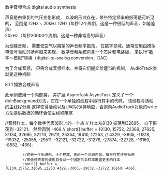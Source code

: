 数字音频合成  digital audio synthesis 

声音是由重复的气压变化形成， 以波的形式存在，某些特定频率的振荡是可听见的，
范围是  12Hz ~ 20kHz
12Hz (每秒12个周期，这是一种很低的声音，如隆隆声)   
20kHz（每秒20000个周期，这是一种非常高的声音）


为创建音频， 需要使空气以期望的声音频率振荡，
在数字领域，通常使用由模拟电信号驱动的扬声器来实现，
数字音频系统包含一个芯片和电路板， 来执行“数字～模拟”转换（digital-to-analog conversion，DAC）

为了合成音频， 只需合成音频样本，并将它们提交给适当的机制， AudioTrack类就是这种机制



8.1.1  播放合成声音

此示例使用一个内部类，  并扩展 AsyncTask
AsyncTask 定义了一个 doInBackground方法，它在一个单独的线程中运行其中的代码， 该线程与活动的主线程分离
这样使得活动以及UI可以保持响应，否则向AudioTrack对象的write方法提供数据的循环会使主线程阻塞


//音频样本，每个数字代表波形上的一个点
            // 样本从8130 振荡到32695， 向下振荡到 -32121， 然后回到 -466
//            short[] buffer = {8130, 15752, 22389, 27625, 31134, 32695, 32210, 29711, 25354, 19410, 12253,
//            4329, -3865, -11818, -19032, -25055, -29511, -32121, -32722, -31276, -27874, -22728, -16160, -8582, -466};

            //这是一个短波形，十个样本，表示一个高频声音，每秒存在许多振荡
            //而低频声音的波形将会以一个固定的采样率覆盖更多的样本
            short[] buffer = {8130,15752,32695,12253,4329,-3865,-19032,-32722,16160,-466};
